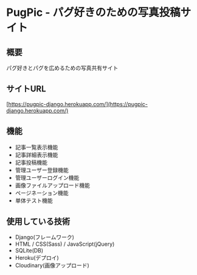 # PugPic - パグ好きのための写真投稿サイト

[](
![PugPic](https://raw.githubusercontent.com/nochifuchi/pugpic-django/master/static/img/pugpic_ogp.jpg)
)

## 概要
パグ好きとパグを広めるための写真共有サイト

## サイトURL
[https://pugpic-django.herokuapp.com/](https://pugpic-django.herokuapp.com/)

## 機能
- 記事一覧表示機能
- 記事詳細表示機能
- 記事投稿機能
- 管理ユーザー登録機能
- 管理ユーザーログイン機能
- 画像ファイルアップロード機能
- ページネーション機能
- 単体テスト機能

## 使用している技術
- Django(フレームワーク)
- HTML / CSS(Sass) / JavaScript(jQuery)
- SQLite(DB)
- Heroku(デプロイ)
- Cloudinary(画像アップロード)
